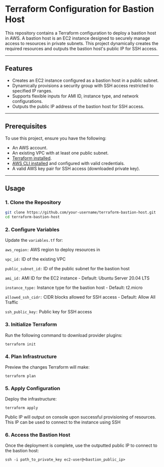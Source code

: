 # Terraform Configuration for Bastion Host

This repository contains a Terraform configuration to deploy a bastion host in AWS. A bastion host is an EC2 instance designed to securely manage access to resources in private subnets. This project dynamically creates the required resources and outputs the bastion host's public IP for SSH access.

---

## Features

- Creates an EC2 instance configured as a bastion host in a public subnet.
- Dynamically provisions a security group with SSH access restricted to specified IP ranges.
- Supports flexible inputs for AMI ID, instance type, and network configurations.
- Outputs the public IP address of the bastion host for SSH access.

---

## Prerequisites

To use this project, ensure you have the following:
- An AWS account.
- An existing VPC with at least one public subnet.
- [Terraform installed](https://developer.hashicorp.com/terraform/tutorials).
- [AWS CLI installed](https://docs.aws.amazon.com/cli/latest/userguide/install-cliv2.html) and configured with valid credentials.
- A valid AWS key pair for SSH access (downloaded private key).

---

## Usage

### 1. Clone the Repository
```bash
git clone https://github.com/your-username/terraform-bastion-host.git
cd terraform-bastion-host
```

### 2. Configure Variables
Update the ```variables.tf``` for:

```aws_region:``` AWS region to deploy resources in

```vpc_id:``` ID of the existing VPC

```public_subnet_id:``` ID of the public subnet for the bastion host

```ami_id:``` AMI ID for the EC2 instance - Default: Ubuntu Server 20.04 LTS

```instance_type:``` Instance type for the bastion host - Default: t2.micro

```allowed_ssh_cidr:``` CIDR blocks allowed for SSH access - Default: Allow All Traffic

```ssh_public_key:``` Public key for SSH access

### 3. Initialize Terraform
Run the following command to download provider plugins:
```
terraform init
```

### 4. Plan Infrastructure
Preview the changes Terraform will make:
```
terraform plan
```

### 5. Apply Configuration
Deploy the infrastructure:
```
terraform apply
```

Public IP will output on console upon successful provisioning of resources. This IP can be used to connect to the instance using SSH

### 6. Access the Bastion Host
Once the deployment is complete, use the outputted public IP to connect to the bastion host:
```
ssh -i path_to_private_key ec2-user@<bastion_public_ip>
```
